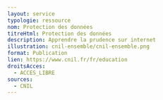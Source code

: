 ```yaml
---
layout: service
typologie: ressource
nom: Protection des données
titreHtml: Protection des données
description: Apprendre la prudence sur internet
illustration: cnil-ensemble/cnil-ensemble.png
format: Publication
lien: https://www.cnil.fr/fr/education
droitsAcces:
  - ACCES_LIBRE
sources:
  - CNIL
---
```


